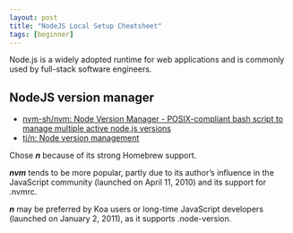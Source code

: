 ```yaml
---
layout: post
title: "NodeJS Local Setup Cheatsheet"
tags: [beginner]
---
```


Node.js is a widely adopted runtime for web applications and is commonly used by full-stack software engineers.

## NodeJS version manager

- [nvm-sh/nvm: Node Version Manager - POSIX-compliant bash script to manage multiple active node.js versions](https://github.com/nvm-sh/nvm)
- [tj/n: Node version management](https://github.com/tj/n)


Chose __*n*__ because of its strong Homebrew support.

__*nvm*__ tends to be more popular, partly due to its author’s influence in the JavaScript community (launched on April 11, 2010) and its support for .nvmrc.

__*n*__ may be preferred by Koa users or long-time JavaScript developers (launched on January 2, 2011), as it supports .node-version.